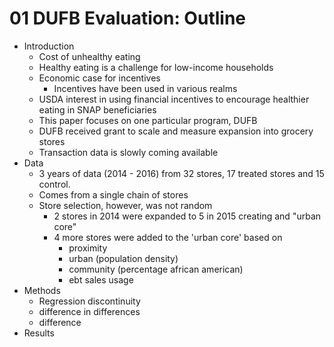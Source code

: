 # 01 DUFB Evaluation: Outline

- Introduction
    + Cost of unhealthy eating
    + Healthy eating is a challenge for low-income households
    + Economic case for incentives
        * Incentives have been used in various realms
    + USDA interest in using financial incentives to encourage healthier eating in SNAP beneficiaries
    + This paper focuses on one particular program, DUFB
    + DUFB received grant to scale and measure expansion into grocery stores
    + Transaction data is slowly coming available
- Data
    + 3 years of data (2014 - 2016) from 32 stores, 17 treated stores and 15 control.
    + Comes from a single chain of stores
    + Store selection, however, was not random
        * 2 stores in 2014 were expanded to 5 in 2015 creating and "urban core"
        * 4 more stores were added to the 'urban core' based on
            - proximity 
            - urban (population density)
            - community (percentage african american)
            - ebt sales usage
- Methods
    + Regression discontinuity
    + difference in differences
    + difference
- Results
